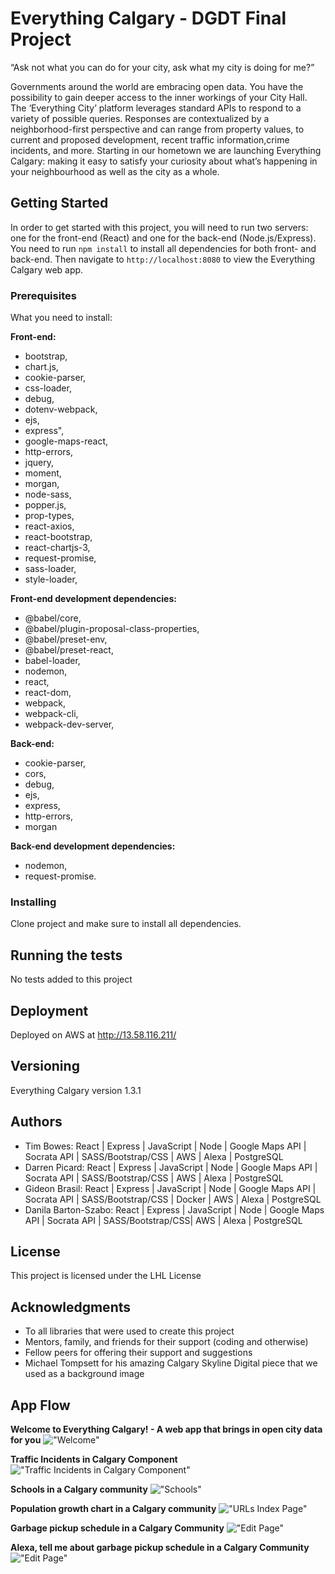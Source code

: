 # Everything Calgary - DGDT Final Project

“Ask not what you can do for your city, ask what my city is doing for me?” 

Governments around the world are embracing open data. You have the possibility to gain deeper access to the inner workings of your City Hall. The ‘Everything City’ platform leverages standard APIs to respond to a variety of possible queries. Responses are contextualized by a neighborhood-first perspective and can range from property values, to current and proposed development, recent traffic information,crime incidents, and more. Starting in our hometown we are launching Everything Calgary: making it easy to satisfy your curiosity about what’s happening in your neighbourhood as well as the city as a whole. 

## Getting Started

In order to get started with this project, you will need to run two servers: one for the front-end (React) and one for the back-end (Node.js/Express). You need to run `npm install` to install all dependencies for both front- and back-end. Then navigate to `http://localhost:8080` to view the Everything Calgary web app. 

### Prerequisites

What you need to install:

__Front-end:__
- bootstrap, 
- chart.js, 
- cookie-parser, 
- css-loader, 
- debug, 
- dotenv-webpack, 
- ejs, 
- express", 
- google-maps-react, 
- http-errors, 
- jquery, 
- moment, 
- morgan, 
- node-sass, 
- popper.js, 
- prop-types, 
- react-axios, 
- react-bootstrap, 
- react-chartjs-3, 
- request-promise, 
- sass-loader, 
- style-loader, 

__Front-end development dependencies:__
- @babel/core,
- @babel/plugin-proposal-class-properties,
- @babel/preset-env,
- @babel/preset-react,
- babel-loader,
- nodemon,
- react,
- react-dom,
- webpack,
- webpack-cli,
- webpack-dev-server,

__Back-end:__
- cookie-parser,
- cors,
- debug,
- ejs,
- express,
- http-errors,
- morgan

__Back-end development dependencies:__
- nodemon,
- request-promise.

### Installing

Clone project and make sure to install all dependencies. 

## Running the tests

No tests added to this project

## Deployment

Deployed on AWS at http://13.58.116.211/

## Versioning

Everything Calgary version 1.3.1

## Authors

* Tim Bowes: React | Express | JavaScript | Node  | Google Maps API | Socrata API | SASS/Bootstrap/CSS | AWS | Alexa | PostgreSQL
* Darren Picard: React | Express | JavaScript | Node  | Google Maps API | Socrata API | SASS/Bootstrap/CSS | AWS | Alexa | PostgreSQL
* Gideon Brasil: React | Express | JavaScript | Node  | Google Maps API | Socrata API | SASS/Bootstrap/CSS | Docker | AWS | Alexa | PostgreSQL
* Danila Barton-Szabo: React | Express | JavaScript | Node  | Google Maps API | Socrata API | SASS/Bootstrap/CSS| AWS | Alexa | PostgreSQL


## License

This project is licensed under the LHL License

## Acknowledgments

* To all libraries that were used to create this project
* Mentors, family, and friends for their support (coding and otherwise)
* Fellow peers for offering their support and suggestions
* Michael Tompsett for his amazing Calgary Skyline Digital piece that we used as a background image


## App Flow

__Welcome to Everything Calgary! - A web app that brings in open city data for you__
!["Welcome"](https://github.com/GideonBrasil/Everything-Calgary/blob/feature/readme/docs/EC_Welcome.gif)

__Traffic Incidents in Calgary Component__
!["Traffic Incidents in Calgary Component"](https://github.com/GideonBrasil/Everything-Calgary/blob/feature/readme/docs/EC_Traffic.png)

__Schools in a Calgary community__
!["Schools"](https://github.com/GideonBrasil/Everything-Calgary/blob/feature/readme/docs/EC_Schools.png)

__Population growth chart in a Calgary community__
!["URLs Index Page"](https://github.com/GideonBrasil/Everything-Calgary/blob/feature/readme/docs/EC_Population.png)

__Garbage pickup schedule in a Calgary Community__
!["Edit Page"](https://github.com/GideonBrasil/Everything-Calgary/blob/feature/readme/docs/EC_garbage.png)

__Alexa, tell me about garbage pickup schedule in a Calgary Community__
!["Edit Page"](https://github.com/GideonBrasil/Everything-Calgary/blob/master/docs/EC_alexa.png)